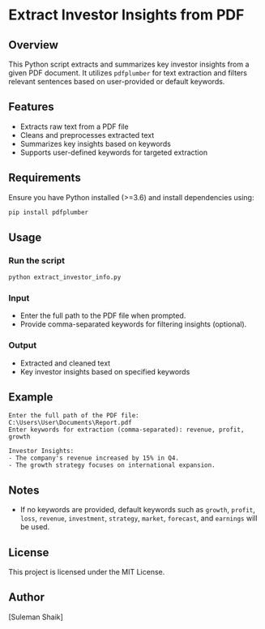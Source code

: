 # Extract Investor Insights from PDF

## Overview
This Python script extracts and summarizes key investor insights from a given PDF document. It utilizes `pdfplumber` for text extraction and filters relevant sentences based on user-provided or default keywords.

## Features
- Extracts raw text from a PDF file
- Cleans and preprocesses extracted text
- Summarizes key insights based on keywords
- Supports user-defined keywords for targeted extraction

## Requirements
Ensure you have Python installed (>=3.6) and install dependencies using:
```bash
pip install pdfplumber
```

## Usage
### Run the script
```bash
python extract_investor_info.py
```

### Input
- Enter the full path to the PDF file when prompted.
- Provide comma-separated keywords for filtering insights (optional).

### Output
- Extracted and cleaned text
- Key investor insights based on specified keywords

## Example
```
Enter the full path of the PDF file: C:\Users\User\Documents\Report.pdf
Enter keywords for extraction (comma-separated): revenue, profit, growth

Investor Insights:
- The company's revenue increased by 15% in Q4.
- The growth strategy focuses on international expansion.
```

## Notes
- If no keywords are provided, default keywords such as `growth`, `profit`, `loss`, `revenue`, `investment`, `strategy`, `market`, `forecast`, and `earnings` will be used.

## License
This project is licensed under the MIT License.

## Author
[Suleman Shaik]

